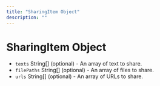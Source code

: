 ```yaml
---
title: "SharingItem Object"
description: ""
---
```


# SharingItem Object

* `texts` String[] (optional) - An array of text to share.
* `filePaths` String[] (optional) - An array of files to share.
* `urls` String[] (optional) - An array of URLs to share.
